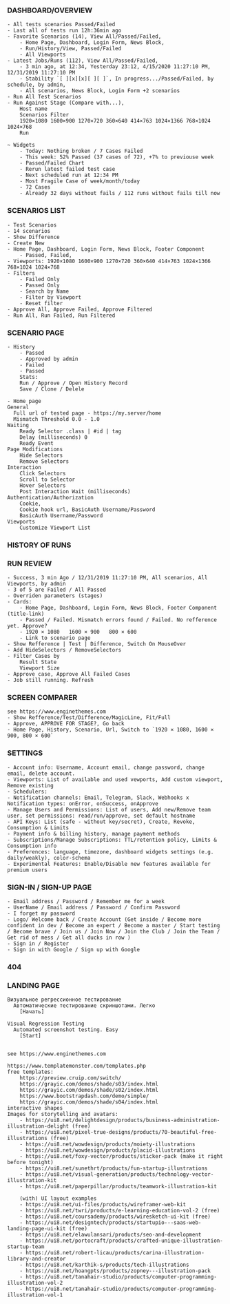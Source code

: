 ### DASHBOARD/OVERVIEW

    - All tests scenarios Passed/Failed
    - Last all of tests run 12h:36min ago
    - Favorite Scenarios (14), View All/Passed/Failed, 
        - Home Page, Dashboard, Login Form, News Block, 
        - Run/History/View, Passed/Failed
        - All Viewports
    - Latest Jobs/Runs (112), View All/Passed/Failed, 
        - 3 min ago, at 12:34, Yesterday 23:12, 4/15/2020 11:27:10 PM, 12/31/2019 11:27:10 PM
        - Stability `[ ][x][x][ ][ ]`, In progress.../Passed/Failed, by schedule, by admin,   
        - All scenarios, News Block, Login Form +2 scenarios
    - Run All Test Scenarios
    - Run Against Stage (Compare with...), 
        Host name 
        Scenarios Filter
        1920×1080 1600×900 1270×720 360×640 414×763 1024×1366 768×1024 1024×768
        Run
        
    ~ Widgets
        - Today: Nothing broken / 7 Cases Failed
        - This week: 52% Passed (37 cases of 72), +7% to previouse week
        - Passed/Failed Chart
        - Rerun latest failed test case
        - Next scheduled run at 12:34 PM
        - Most Fragile Case of week/month/today
        - 72 Cases 
        - Already 32 days without fails / 112 runs without fails till now


### SCENARIOS LIST
    
    - Test Scenarios
    - 14 scenarios
    - Show Difference
    - Create New
    - Home Page, Dashboard, Login Form, News Block, Footer Component
        - Passed, Failed, 
    - Viewports: 1920×1080 1600×900 1270×720 360×640 414×763 1024×1366 768×1024 1024×768
    - Filters
        - Failed Only
        - Passed Only
        - Search by Name
        - Filter by Viewport
        - Reset filter
    - Approve All, Approve Failed, Approve Filtered
    - Run All, Run Failed, Run Filtered    

### SCENARIO PAGE

    - History
        - Passed
        - Approved by admin
        - Failed
        - Passed
        Stats: 
        Run / Approve / Open History Record
        Save / Clone / Delele 

    - Home page
    General
      Full url of tested page - https://my.server/home
      Mismatch Threshold 0.0 - 1.0
    Waiting
        Ready Selector .class | #id | tag
        Delay (milliseconds) 0
        Ready Event
    Page Modifications
        Hide Selectors
        Remove Selectors
    Interaction
        Click Selectors
        Scroll to Selector
        Hover Selectors
        Post Interaction Wait (milliseconds)
    Authentication/Authorization
        Cookie,
        Cookie hook url, BasicAuth Username/Password
        BasicAuth Username/Password
    Viewports
        Customize Viewport List


### HISTORY OF RUNS

### RUN REVIEW
    
    - Success, 3 min Ago / 12/31/2019 11:27:10 PM, All scenarios, All Viewports, by admin
    - 3 of 5 are Failed / All Passed
    - Overriden parameters (stages)
    - Cards:
        - Home Page, Dashboard, Login Form, News Block, Footer Component (title-link)
        - Passed / Failed. Mismatch errors found / Failed. No refference yet. Approve?
        - 1920 × 1080   1600 × 900   800 × 600
        - Link to scenario page
    - Show Refference | Test | Difference, Switch On MouseOver
    - Add HideSelectors / RemoveSelectors
    - Filter Cases by 
        Result State
        Viewport Size
    - Approve case, Approve All Failed Cases
    - Job still running. Refresh

### SCREEN COMPARER
    see https://www.enginethemes.com
    - Show Refference/Test/Difference/MagicLine, Fit/Full
    - Approve, APPROVE FOR STAGE?, Go back
    - Home Page, History, Scenario, Url, Switch to `1920 × 1080, 1600 × 900, 800 × 600`
    
### SETTINGS
    - Account info: Username, Account email, change password, change email, delete account.
    - Viewports: List of available and used vewports, Add custom viewport, Remove existing
    - Schedulers:
    - Notification channels: Email, Telegram, Slack, Webhooks x Notification types: onError, onSuccess, onApprove
    - Manage Users and Permissions: List of users, Add new/Remove team user, set permissions: read/run/approve, set default hostname
    - API Keys: List (safe - without key/secret), Create, Revoke, Consumption & Limits
    - Payment info & billing history, manage payment methods
    - Subscriptions/Manage Subscriptions: TTL/retention policy, Limits & Consumption info
    - Preferences: language, timezone, dashboard widgets settings (e.g. daily/weakly), color-schema
    - Experimental Features: Enable/Disable new features available for premium users


### SIGN-IN / SIGN-UP PAGE
    - Email address / Password / Remember me for a week
    - UserName / Email address / Password / Confirm Password
    - I forget my password
    - Logo/ Welcome back / Create Account (Get inside / Become more confident in dev / Become an expert / Become a master / Start testing / Become brave / Join us / Join Now / Join the Club / Join the Team / Get rid of mess / Get all ducks in row )
    - Sign in / Register 
    - Sign in with Google / Sign up with Google
    
### 404

### LANDING PAGE

    Визуальное регрессионное тестирование
      Автоматические тестирование скриншотами. Легко
        [Начать]
        
    Visual Regression Testing
      Automated screenshot testing. Easy
        [Start]


    see https://www.enginethemes.com
    
    https://www.templatemonster.com/templates.php
    free templates:
        https://preview.cruip.com/switch/
        https://grayic.com/demos/shade/s03/index.html
        https://grayic.com/demos/shade/s02/index.html
        https://www.bootstrapdash.com/demo/simple/
        https://grayic.com/demos/shade/s04/index.html
    interactive shapes
    Images for storytelling and avatars:
        - https://ui8.net/delightdesign/products/business-administration-illustration-delight (free)
        - https://ui8.net/pixel-true-designs/products/70-beautiful-free-illustrations (free)
        - https://ui8.net/wowdesign/products/moiety-illustrations
        - https://ui8.net/wowdesign/products/placid-illustrations
        - https://ui8.net/foxy-vector/products/sticker-pack (make it right before tonight)
        - https://ui8.net/sunethrt/products/fun-startup-illustrations
        - https://ui8.net/visual-generation/products/technology-vector-illustration-kit
        - https://ui8.net/paperpillar/products/teamwork-illustration-kit
        
        (with) UI layout examples
        - https://ui8.net/ui-files/products/wireframer-web-kit
        - https://ui8.net/twri/products/e-learning-education-vol-2 (free)
        - https://ui8.net/coursademy/products/wiresketch-ui-kit (free)
        - https://ui8.net/designtech/products/startupio---saas-web-landing-page-ui-kit (free)
        - https://ui8.net/elawulansari/products/seo-and-development
        - https://ui8.net/portocraft/products/crafted-unique-illustration-startup-team
        - https://ui8.net/robert-licau/products/carina-illustration-library-and-creator
        - https://ui8.net/karthik-s/products/tech-illustrations
        - https://ui8.net/hoangpts/products/zopney---illustration-pack
        - https://ui8.net/tanahair-studio/products/computer-programming-illustration-vol-2
        - https://ui8.net/tanahair-studio/products/computer-programming-illustration-vol-1


